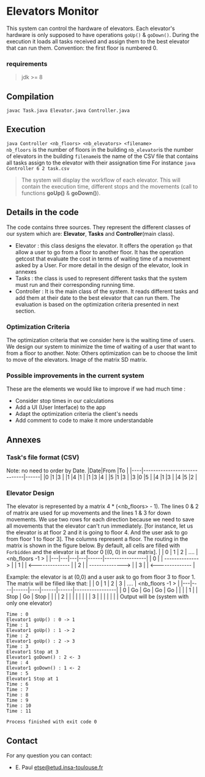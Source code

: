 
# Elevators Monitor
This system can control the hardware of elevators. Each elevator's hardware is only supposed to have operations ```goUp()``` & ```goDown()```. During the execution it loads all tasks received and assign them to the best elevator that can run them.
Convention: the first floor is numbered 0.
### requirements
> jdk >= 8
## Compilation
```javac Task.java Elevator.java Controller.java ```
## Execution
```java Controller <nb_floors> <nb_elevators> <filename>```<br>
``` nb_floors ``` is the number of floors in the building
``` nb_elevator ```is the number of elevators in the building
``` filename ```is the name of the CSV file that contains all tasks assign to the elevator with their assignation time
For instance ```java Controller 6 2 task.csv```
> The system will display the workflow of each elevator. This will contain the execution time, different stops and the movements (call to functions **goUp()** & **goDown()**).
## Details in the code
The code contains three sources. They represent the different classes of our system which are:  **Elevator**, **Tasks**  and **Controller**(main class). 
* Elevator :  this class designs the elevator. It offers the operation ```go``` that allow a user to go from a floor to another floor. It has the operation getcost that evaluate the cost in terms of waiting time of a movement asked by a User. For more detail in the design of the elevator, look in annexes
* Tasks : the class is used to represent different tasks that the system must run  and their corresponding running time.
* Controller : It is the main class of the system. It reads different tasks and add them at their date to the best elevator that can run them. The evaluation is based on the optimization criteria presented in next section.
### Optimization Criteria
The optimization criteria that we consider here is the waiting time of users. We design our system to minimize the time of waiting of a user that want to from a floor to another.
Note: Others optimization can be to choose the limit to move of the elevators. 
Image of the matrix SD matrix.
### Possible improvements in the current system
These are the elements we would like to improve if we had much time : 
* Consider stop times in our calculations
* Add a UI (User Interface) to the app
* Adapt the optimization criteria the client's needs
* Add comment to code to make it more understandable

## Annexes
### Task's file format (CSV)
Note: no need to order by Date.
|Date|From                         |To    |
|----|-----------------------------|------|
|0   |1                            |3     |
|1   |4                            |1     |
|1   |3                            |4     |
|5   |1                            |3     |
|3   |0                            |5     |
|4   |1                            |3     |
|4   |5                            |2     |
### Elevator Design
The elevator is represented by a matrix 4 * (<nb_floors> - 1). The lines 0 & 2 of matrix are used for up movements and the lines 1 & 3 for down movements. We use two rows for each direction because we need to save all movements that the elevator can't run immediately. [for instance, let us the elevator is at floor 2 and it is going to floor 4. And the user ask to go from floor 1 to floor 3]. The columns represent a floor. The  routing in the matrix is shown in the figure below. By default, all cells are filled with ```Forbidden``` and the elevator is at floor 0 [(0, 0) in our matrix].
|   | 0 | 1 | 2 | .... | <nb_floors -1 > |
|---|---|---|---|------|-----------------|
| 0 |   |   -------------->            |
| 1 |   |   <--------------            |
| 2 |   |   -------------->            |
| 3 |   |   <--------------            |

Example: the elevator is at (0,0) and a user ask to go from floor 3 to floor 1. The matrix will be filled like that: 
|   | 0  | 1    | 2  | 3    | .... | <nb_floors -1 > |
|---|----|------|----|------|------|-----------------|
| 0 | Go | Go   | Go | Go   |      |                 |
| 1 |    | Stop | Go | Stop |      |                 |
| 2 |    |      |    |      |      |                 |
| 3 |    |      |    |      |      |                 |
Output will be (system with only one elevator)
```
Time : 0
Elevator1 goUp() : 0 -> 1
Time : 1
Elevator1 goUp() : 1 -> 2
Time : 2
Elevator1 goUp() : 2 -> 3
Time : 3
Elevator1 Stop at 3
Elevator1 goDown() : 2 <- 3
Time : 4
Elevator1 goDown() : 1 <- 2
Time : 5
Elevator1 Stop at 1
Time : 6
Time : 7
Time : 8
Time : 9
Time : 10
Time : 11

Process finished with exit code 0
```

## Contact 
For any question you can contact:
* E. Paul [etse@etud.insa-toulouse.fr](mailto:etse@etud.insa-toulouse.fr)
